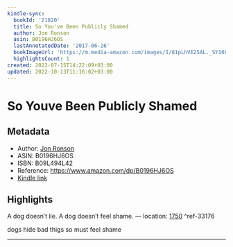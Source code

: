 ```yaml
---
kindle-sync:
  bookId: '21820'
  title: So You've Been Publicly Shamed
  author: Jon Ronson
  asin: B0196HJ6OS
  lastAnnotatedDate: '2017-06-26'
  bookImageUrl: 'https://m.media-amazon.com/images/I/81pLhVE2SAL._SY160.jpg'
  highlightsCount: 1
created: 2022-07-15T14:22:09+03:00
updated: 2022-10-13T11:16:02+03:00
---
```

# So Youve Been Publicly Shamed
## Metadata
* Author: [Jon Ronson](https://www.amazon.com/Jon-Ronson/e/B001H6KH4U/ref=dp_byline_cont_ebooks_1)
* ASIN: B0196HJ6OS
* ISBN: B09L494L42
* Reference: https://www.amazon.com/dp/B0196HJ6OS
* [Kindle link](kindle://book?action=open&asin=B0196HJ6OS)

## Highlights
A dog doesn’t lie. A dog doesn’t feel shame. — location: [1750](kindle://book?action=open&asin=B0196HJ6OS&location=1750) ^ref-33176

dogs hide bad thigs so must feel shame

---
